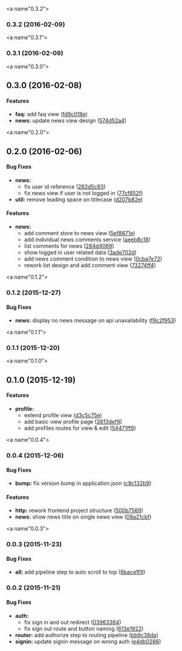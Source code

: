 <a name"0.3.2"></a>
### 0.3.2 (2016-02-09)


<a name"0.3.1"></a>
### 0.3.1 (2016-02-09)


<a name"0.3.0"></a>
## 0.3.0 (2016-02-08)


#### Features

* **faq:** add faq view ([fd9c018e](https://github.com/MarcScheib/legendsrising/commit/fd9c018e))
* **news:** update news view design ([574d52a4](https://github.com/MarcScheib/legendsrising/commit/574d52a4))


<a name"0.2.0"></a>
## 0.2.0 (2016-02-06)


#### Bug Fixes

* **news:**
  * fix user id reference ([282d5c93](https://github.com/MarcScheib/legendsrising/commit/282d5c93))
  * fix news view if user is not logged in ([77cf852f](https://github.com/MarcScheib/legendsrising/commit/77cf852f))
* **util:** remove leading space on titlecase ([d207b82e](https://github.com/MarcScheib/legendsrising/commit/d207b82e))


#### Features

* **news:**
  * add comment store to news view ([5ef8871e](https://github.com/MarcScheib/legendsrising/commit/5ef8871e))
  * add individual news comments service ([aeeb8c18](https://github.com/MarcScheib/legendsrising/commit/aeeb8c18))
  * list comments for news ([284d4069](https://github.com/MarcScheib/legendsrising/commit/284d4069))
  * show logged in user related data ([3ade702d](https://github.com/MarcScheib/legendsrising/commit/3ade702d))
  * add news comment condition to news view ([0cba7e72](https://github.com/MarcScheib/legendsrising/commit/0cba7e72))
  * rework list design and add comment view ([73274ff4](https://github.com/MarcScheib/legendsrising/commit/73274ff4))


<a name"0.1.2"></a>
### 0.1.2 (2015-12-27)


#### Bug Fixes

* **news:** display no news message on api unavailability ([f9c2f953](https://github.com/MarcScheib/legendsrising/commit/f9c2f953))


<a name"0.1.1"></a>
### 0.1.1 (2015-12-20)


<a name"0.1.0"></a>
## 0.1.0 (2015-12-19)


#### Features

* **profile:**
  * extend profile view ([d3c5c75e](https://github.com/MarcScheib/legendsrising/commit/d3c5c75e))
  * add basic view profile page ([3813def9](https://github.com/MarcScheib/legendsrising/commit/3813def9))
  * add profiles routes for view & edit ([54471ff9](https://github.com/MarcScheib/legendsrising/commit/54471ff9))


<a name"0.0.4"></a>
### 0.0.4 (2015-12-06)


#### Bug Fixes

* **bump:** fix version bump in application.json ([c9c132b9](https://github.com/MarcScheib/legendsrising/commit/c9c132b9))


#### Features

* **http:** rework frontend project structure ([500b7569](https://github.com/MarcScheib/legendsrising/commit/500b7569))
* **news:** show news title on single news view ([08a21cbf](https://github.com/MarcScheib/legendsrising/commit/08a21cbf))


<a name"0.0.3"></a>
### 0.0.3 (2015-11-23)


#### Bug Fixes

* **all:** add pipeline step to auto scroll to top ([6bace1f9](https://github.com/MarcScheib/legendsrising/commit/6bace1f9))


### 0.0.2 (2015-11-21)


#### Bug Fixes

* **auth:**
  * fix sign in and out redirect ([03963364](https://github.com/MarcScheib/legendsrising/commit/03963364ef8ee1b9f7a6670b5a4e4fbae5c16c79))
  * fix sign out route and button naming ([613e1922](https://github.com/MarcScheib/legendsrising/commit/613e1922ee92970f5d64ec4e7f6961496bbabf93))
* **router:** add authorize step to routing pipeline ([bb9c38da](https://github.com/MarcScheib/legendsrising/commit/bb9c38da5d0abc3a776816390d457b444a213eb4))
* **signin:** update signin message on wrong auth ([e4db0286](https://github.com/MarcScheib/legendsrising/commit/e4db0286e2d457213e93e517fd266dd0b4154d48))

